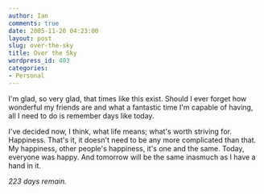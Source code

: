 ```yaml
---
author: Ian
comments: true
date: 2005-11-20 04:23:00
layout: post
slug: over-the-sky
title: Over the Sky
wordpress_id: 403
categories:
- Personal
---
```


I'm glad, so very glad, that times like this exist.  Should I ever forget how wonderful my friends are and what a fantastic time I'm capable of having, all I need to do is remember days like today.  

I've decided now, I think, what life means; what's worth striving for.  Happiness.  That's it, it doesn't need to be any more complicated than that.  My happiness, other people's happiness, it's one and the same.  Today, everyone was happy.  And tomorrow will be the same inasmuch as I have a hand in it.  

<i>223 days remain.</i>
